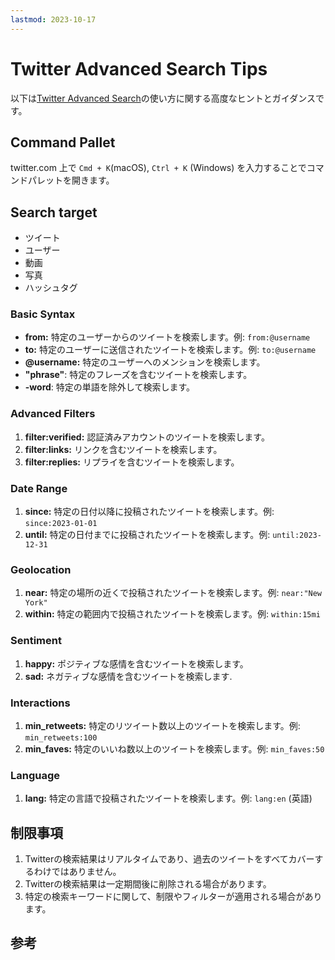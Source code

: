 ```yaml
---
lastmod: 2023-10-17
---
```


# Twitter Advanced Search Tips

以下は[Twitter Advanced Search](https://twitter.com/search-advanced)の使い方に関する高度なヒントとガイダンスです。

## Command Pallet

twitter.com 上で `Cmd + K`(macOS), `Ctrl + K` (Windows) を入力することでコマンドパレットを開きます。

## Search target

- ツイート
- ユーザー
- 動画
- 写真
- ハッシュタグ

### Basic Syntax

- **from:** 特定のユーザーからのツイートを検索します。例: `from:@username`
- **to:** 特定のユーザーに送信されたツイートを検索します。例: `to:@username`
- **@username:** 特定のユーザーへのメンションを検索します。
- **"phrase"**: 特定のフレーズを含むツイートを検索します。
- **-word**: 特定の単語を除外して検索します。

### Advanced Filters

1. **filter:verified:** 認証済みアカウントのツイートを検索します。
1. **filter:links:** リンクを含むツイートを検索します。
1. **filter:replies:** リプライを含むツイートを検索します。

### Date Range

1. **since:** 特定の日付以降に投稿されたツイートを検索します。例: `since:2023-01-01`
1. **until:** 特定の日付までに投稿されたツイートを検索します。例: `until:2023-12-31`

### Geolocation

1. **near:** 特定の場所の近くで投稿されたツイートを検索します。例: `near:"New York"`
1. **within:** 特定の範囲内で投稿されたツイートを検索します。例: `within:15mi`

### Sentiment

1. **happy:** ポジティブな感情を含むツイートを検索します。
1. **sad:** ネガティブな感情を含むツイートを検索します.

### Interactions

1. **min_retweets:** 特定のリツイート数以上のツイートを検索します。例: `min_retweets:100`
1. **min_faves:** 特定のいいね数以上のツイートを検索します。例: `min_faves:50`

### Language

1. **lang:** 特定の言語で投稿されたツイートを検索します。例: `lang:en` (英語)

## 制限事項

1. Twitterの検索結果はリアルタイムであり、過去のツイートをすべてカバーするわけではありません。
1. Twitterの検索結果は一定期間後に削除される場合があります。
1. 特定の検索キーワードに関して、制限やフィルターが適用される場合があります。

## 参考
